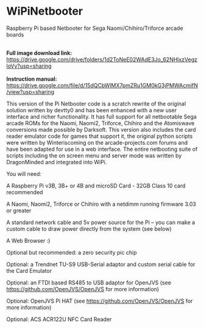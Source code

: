 # WiPiNetbooter
Raspberry Pi based Netbooter for Sega Naomi/Chihiro/Triforce arcade boards

<br><b>Full image download link:</b> https://drive.google.com/drive/folders/1d2ToNeE02WAdE3Jo_62NHlxzVegzloVy?usp=sharing<br><br>
<b>Instruction manual:</b> https://drive.google.com/file/d/15dQCbWlMX7pmZRu1GM0kG3jPMWAcmifN/view?usp=sharing<br>
<p>This version of the Pi Netbooter code is a scratch rewrite of the original solution written by devtty0 and has been enhanced with a new user interface and richer functionality. It has full support for all netbootable Sega arcade ROMs for the Naomi, Naomi2, Triforce, Chihiro and the Atomiswave conversions made possible by Darksoft. This version also includes the card reader emulator code for games that support it, the original python scripts were written by Winteriscoming on the arcade-projects.com forums and have been adapted for use in a web interface. The entire netbooting suite of scripts including the on screen menu and server mode was written by DragonMinded and integrated into WiPi.</p>
<p>You will need:</p>
<p>A Raspberry Pi v3B, 3B+ or 4B and microSD Card - 32GB Class 10 card recommended</p>
<p>A Naomi, Naomi2, Triforce or Chihiro with a netdimm running firmware 3.03 or greater</p>
<p>A standard network cable and 5v power source for the Pi &ndash; you can make a custom cable to draw power directly from the system (see below)</p>
<p>A Web Browser :)</p>
<p>Optional but recommended: a zero security pic chip</p>
<p>Optional: a Trendnet TU-S9 USB-Serial adaptor and custom serial cable for the Card Emulator</p>
<p>Optional: an FTDI based RS485 to USB adaptor for OpenJVS (see <a href="https://github.com/OpenJVS/OpenJVS">https://github.com/OpenJVS/OpenJVS</a> for more information)</p>
<p>Optional: OpenJVS Pi HAT (see <a href="https://github.com/OpenJVS/OpenJVS">https://github.com/OpenJVS/OpenJVS</a> for more information)</p>
<p>Optional: ACS ACR122U NFC Card Reader</p>
